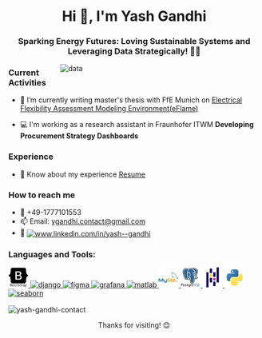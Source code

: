 <h1 align="center">Hi 👋, I'm Yash Gandhi</h1>
<h3 align="center">Sparking Energy Futures: Loving Sustainable Systems and Leveraging Data Strategically! 🌿✨</h3>
<img align = "right" alt = "data" width =400 src = "https://user-images.githubusercontent.com/84115928/142569072-22fdc7ac-5815-4e96-b84d-f918a85d47ec.gif">

### Current Activities
- 🔭 I’m currently writing master's thesis with FfE Munich on [Electrical Flexibility Assessment Modeling Environment(eFlame)](https://www.ffe.de/tools/eflame-electric-flexibility-assessment-modeling-environment/)

- 💻 I'm working as a research assistant in Fraunhofer ITWM **Developing Procurement Strategy Dashboards**

<!-- Experience Section -->
### Experience
- 📜 Know about my experience [Resume](https://drive.google.com/file/d/1Qu40ihyPGnxIO5l-9DvDS68ZUrGTD88s/view?usp=drive_link)

<!-- Contact Section -->
### How to reach me
- 📱 +49-1777101553
- 📫 Email: ygandhi.contact@gmail.com
- 💼 <a href="https://www.linkedin.com/in/yash--gandhi" target="blank"><img align="center" src="https://raw.githubusercontent.com/rahuldkjain/github-profile-readme-generator/master/src/images/icons/Social/linked-in-alt.svg" alt="www.linkedin.com/in/yash--gandhi" height="30" width="40" /></a>





<h3 align="left">Languages and Tools:</h3>
<p align="left"> <a href="https://getbootstrap.com" target="_blank" rel="noreferrer"> <img src="https://raw.githubusercontent.com/devicons/devicon/master/icons/bootstrap/bootstrap-plain-wordmark.svg" alt="bootstrap" width="40" height="40"/> </a> <a href="https://www.djangoproject.com/" target="_blank" rel="noreferrer"> <img src="https://cdn.worldvectorlogo.com/logos/django.svg" alt="django" width="40" height="40"/> </a> <a href="https://www.figma.com/" target="_blank" rel="noreferrer"> <img src="https://www.vectorlogo.zone/logos/figma/figma-icon.svg" alt="figma" width="40" height="40"/> </a> <a href="https://grafana.com" target="_blank" rel="noreferrer"> <img src="https://www.vectorlogo.zone/logos/grafana/grafana-icon.svg" alt="grafana" width="40" height="40"/> </a> <a href="https://www.mathworks.com/" target="_blank" rel="noreferrer"> <img src="https://upload.wikimedia.org/wikipedia/commons/2/21/Matlab_Logo.png" alt="matlab" width="40" height="40"/> </a> <a href="https://www.mysql.com/" target="_blank" rel="noreferrer"> <img src="https://raw.githubusercontent.com/devicons/devicon/master/icons/mysql/mysql-original-wordmark.svg" alt="mysql" width="40" height="40"/> </a> <a href="https://www.postgresql.org" target="_blank" rel="noreferrer"> <img src="https://raw.githubusercontent.com/devicons/devicon/master/icons/postgresql/postgresql-original-wordmark.svg" alt="postgresql" width="40" height="40"/> </a><a href="https://pandas.pydata.org/" target="_blank" rel="noreferrer"> <img src="https://raw.githubusercontent.com/devicons/devicon/2ae2a900d2f041da66e950e4d48052658d850630/icons/pandas/pandas-original.svg" alt="pandas" width="40" height="40"/> </a> <a href="https://www.python.org" target="_blank" rel="noreferrer"> <img src="https://raw.githubusercontent.com/devicons/devicon/master/icons/python/python-original.svg" alt="python" width="40" height="40"/> </a> <a href="https://seaborn.pydata.org/" target="_blank" rel="noreferrer"> <img src="https://seaborn.pydata.org/_images/logo-mark-lightbg.svg" alt="seaborn" width="40" height="40"/> </a> </p>

<p><img align="center" src="https://github-readme-stats.vercel.app/api/top-langs?username=yash-gandhi-contact&show_icons=true&locale=en&layout=compact" alt="yash-gandhi-contact" /></p>

<div align="center">
  <p>Thanks for visiting! 😊</p>
</div>


